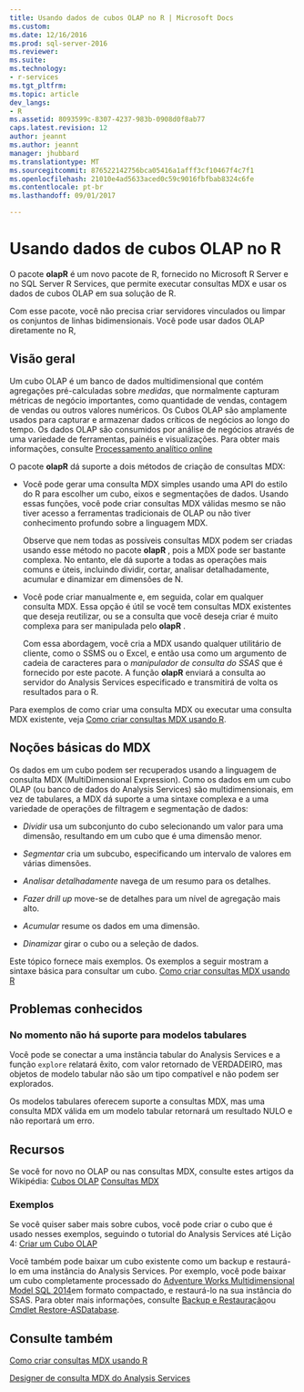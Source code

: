 ```yaml
---
title: Usando dados de cubos OLAP no R | Microsoft Docs
ms.custom: 
ms.date: 12/16/2016
ms.prod: sql-server-2016
ms.reviewer: 
ms.suite: 
ms.technology:
- r-services
ms.tgt_pltfrm: 
ms.topic: article
dev_langs:
- R
ms.assetid: 8093599c-8307-4237-983b-0908d0f8ab77
caps.latest.revision: 12
author: jeannt
ms.author: jeannt
manager: jhubbard
ms.translationtype: MT
ms.sourcegitcommit: 876522142756bca05416a1afff3cf10467f4c7f1
ms.openlocfilehash: 21010e4ad5633aced0c59c9016fbfbab8324c6fe
ms.contentlocale: pt-br
ms.lasthandoff: 09/01/2017

---
```

# <a name="using-data-from-olap-cubes-in-r"></a>Usando dados de cubos OLAP no R

O pacote **olapR** é um novo pacote de R, fornecido no Microsoft R Server e no SQL Server R Services, que permite executar consultas MDX e usar os dados de cubos OLAP em sua solução de R.

Com esse pacote, você não precisa criar servidores vinculados ou limpar os conjuntos de linhas bidimensionais. Você pode usar dados OLAP diretamente no R,

## <a name="overview"></a>Visão geral

Um cubo OLAP é um banco de dados multidimensional que contém agregações pré-calculadas sobre *medidas*, que normalmente capturam métricas de negócio importantes, como quantidade de vendas, contagem de vendas ou outros valores numéricos. Os Cubos OLAP são amplamente usados para capturar e armazenar dados críticos de negócios ao longo do tempo. Os dados OLAP são consumidos por análise de negócios através de uma variedade de ferramentas, painéis e visualizações. Para obter mais informações, consulte [Processamento analítico online](https://en.wikipedia.org/wiki/Online_analytical_processing)

O pacote **olapR** dá suporte a dois métodos de criação de consultas MDX: 

- Você pode gerar uma consulta MDX simples usando uma API do estilo do R para escolher um cubo, eixos e segmentações de dados. Usando essas funções, você pode criar consultas MDX válidas mesmo se não tiver acesso a ferramentas tradicionais de OLAP ou não tiver conhecimento profundo sobre a linguagem MDX.

  Observe que nem todas as possíveis consultas MDX podem ser criadas usando esse método no pacote **olapR** , pois a MDX pode ser bastante complexa. No entanto, ele dá suporte a todas as operações mais comuns e úteis, incluindo dividir, cortar, analisar detalhadamente, acumular e dinamizar em dimensões de N.

+ Você pode criar manualmente e, em seguida, colar em qualquer consulta MDX. Essa opção é útil se você tem consultas MDX existentes que deseja reutilizar, ou se a consulta que você deseja criar é muito complexa para ser manipulada pelo **olapR** . 

  Com essa abordagem, você cria a MDX usando qualquer utilitário de cliente, como o SSMS ou o Excel, e então usa como um argumento de cadeia de caracteres para o *manipulador de consulta do SSAS* que é fornecido por este pacote. A função **olapR** enviará a consulta ao servidor do Analysis Services especificado e transmitirá de volta os resultados para o R.

Para exemplos de como criar uma consulta MDX ou executar uma consulta MDX existente, veja [Como criar consultas MDX usando R](../../advanced-analytics/r-services/how-to-create-mdx-queries-using-olapr.md).


## <a name="mdx-basics"></a>Noções básicas do MDX

Os dados em um cubo podem ser recuperados usando a linguagem de consulta MDX (MultiDimensional Expression). Como os dados em um cubo OLAP (ou banco de dados do Analysis Services) são multidimensionais, em vez de tabulares, a MDX dá suporte a uma sintaxe complexa e a uma variedade de operações de filtragem e segmentação de dados:

+ *Dividir* usa um subconjunto do cubo selecionando um valor para uma dimensão, resultando em um cubo que é uma dimensão menor. 

+ *Segmentar* cria um subcubo, especificando um intervalo de valores em várias dimensões.

+ *Analisar detalhadamente* navega de um resumo para os detalhes.

+ *Fazer drill up* move-se de detalhes para um nível de agregação mais alto.

+ *Acumular* resume os dados em uma dimensão.

+ *Dinamizar* girar o cubo ou a seleção de dados.

Este tópico fornece mais exemplos. Os exemplos a seguir mostram a sintaxe básica para consultar um cubo.
[Como criar consultas MDX usando R](../../advanced-analytics/r-services/how-to-create-mdx-queries-using-olapr.md)


## <a name="known-issues"></a>Problemas conhecidos

### <a name="tabular-models-not-supported-currently"></a>No momento não há suporte para modelos tabulares

Você pode se conectar a uma instância tabular do Analysis Services e a função `explore` relatará êxito, com valor retornado de VERDADEIRO, mas objetos de modelo tabular não são um tipo compatível e não podem ser explorados. 

Os modelos tabulares oferecem suporte a consultas MDX, mas uma consulta MDX válida em um modelo tabular retornará um resultado NULO e não reportará um erro.

## <a name="resources"></a>Recursos

Se você for novo no OLAP ou nas consultas MDX, consulte estes artigos da Wikipédia: [Cubos OLAP](https://en.wikipedia.org/wiki/OLAP_cube)
[Consultas MDX](https://en.wikipedia.org/wiki/MultiDimensional_eXpressions)

### <a name="samples"></a>Exemplos

Se você quiser saber mais sobre cubos, você pode criar o cubo que é usado nesses exemplos, seguindo o tutorial do Analysis Services até Lição 4: [Criar um Cubo OLAP](https://msdn.microsoft.com/library/ms170208.aspx)

Você também pode baixar um cubo existente como um backup e restaurá-lo em uma instância do Analysis Services. Por exemplo, você pode baixar um cubo completamente processado do [Adventure Works Multidimensional Model SQL 2014](http://msftdbprodsamples.codeplex.com/downloads/get/882334)em formato compactado, e restaurá-lo na sua instância do SSAS. Para obter mais informações, consulte [Backup e Restauração](../../analysis-services/multidimensional-models/backup-and-restore-of-analysis-services-databases.md)ou [Cmdlet Restore-ASDatabase](../../analysis-services/powershell/restore-asdatabase-cmdlet.md).

## <a name="see-also"></a>Consulte também
[Como criar consultas MDX usando R](../../advanced-analytics/r-services/how-to-create-mdx-queries-using-olapr.md)

[Designer de consulta MDX do Analysis Services](http://msdn.microsoft.com/library/7e288eee-2d37-485e-a6a0-dbba5e041e26)



